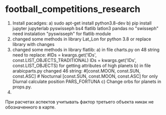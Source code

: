# football_competitions_research
1) Install pacadges:
a) sudo apt-get install python3.8-dev
b) pip install jupyter jupyterlab pyswisseph bs4 flatlib latlon3 pandas
       no "swisseph" need instalation "pyswisseph" for flatlib module
2) changed some methods in library Lat_Lon for python 3.8 or replace library with changes
3) changed some methods in library flatlib:
a) in file charts.py on 48 string need to replace:
   #IDs = kwargs.get('IDs', const.LIST_OBJECTS_TRADITIONAL)
   IDs = kwargs.get('IDs', const.LIST_OBJECTS)
   for getting attributes of high planets
b) in file arabicparts.py changed 46 string:
   #[const.MOON, const.SUN, const.ASC]   # Nocturnal
   [const.SUN, const.MOON, const.ASC]
   for only Diurnal calculate position PARS_FORTUNA
c) Change orbs for planets in props.py.
4) 

При расчетах аспектов учитывать фактор третьего объекта никак не обозначенного в 
карте.